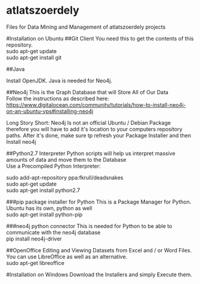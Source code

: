 # atlatszoerdely
Files for Data Mining and Management of atlatszoerdely projects


#Installation on Ubuntu
##Git Client
You need this to get the contents of this repository.  
sudo apt-get update  
sudo apt-get install git  

##Java

Install OpenJDK. Java is needed for Neo4j.

##Neo4j
This is the Graph Database that will Store All of Our Data  
Follow the instructions as described here: https://www.digitalocean.com/community/tutorials/how-to-install-neo4j-on-an-ubuntu-vps#installing-neo4j  

Long Story Short: Neo4j Is not an official Ubuntu / Debian Package therefore you will have to add it's location to your computers repository paths. After it's done, make sure tp refresh your Package Installer and then Install neo4j

##Python2.7 Interpreter
Python scripts will help us interpret massive amounts of data and move them to the Database  
Use a Precompiled Python Interpreter: 

sudo add-apt-repository ppa:fkrull/deadsnakes  
sudo apt-get update  
sudo apt-get install python2.7  

###pip package installer for Python
This is a Package Manager for Python. Ubuntu has its own, python as well  
sudo apt-get install python-pip 

###neo4j python connector
This is needed for Python to be able to communicate with the neo4j database   
pip install neo4j-driver


##OpenOffice
Editing and Viewing Datasets from Excel and / or Word Files. You can use LibreOffice as well as an alternative.  
sudo apt-get libreoffice  

#Installation on Windows
Download the Installers and simply Execute them.
